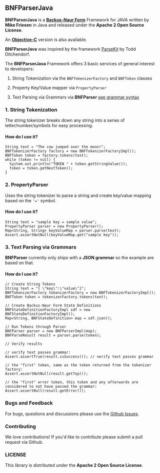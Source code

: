 ## BNFParserJava

**BNFParserJava** is a [**Backus-Naur Form**](https://en.wikipedia.org/wiki/Backus%E2%80%93Naur_Form) Framework for JAVA written by **Mike Friesen** in Java and released under the **Apache 2 Open Source License**.

An [**Objective-C**](https://github.com/mfriesen/BNFParser) version is also available.

**BNFParserJava** was inspired by the framework [ParseKit](http://parsekit.com/) by Todd Ditchendorf.

The **BNFParserJava** Framework offers 3 basic services of general interest to developers:

1. String Tokenization via the `BNFTokenizerFactory` and `BNFToken` classes

2. Property Key/Value mapper via `PropertyParser`

3. Text Parsing via Grammars via **BNFParser** [see grammar syntax](http://parsekit.com/grammars.html)

### 1. String Tokenization

The string tokenizer breaks down any string into a series of letter/number/symbols for easy processing.

#### How do I use it? 
    String text = "The cow jumped over the moon!";
    BNFTokenizerFactory factory = new BNFTokenizerFactoryImpl();
    BNFToken token = factory.tokens(text);
    while (token != null) {
      System.out.println("TOKEN " + token.getStringValue());
      token = token.getNextToken();
    }

### 2. PropertyParser

Uses the string tokenizer to parse a string and create key/value mapping based on the `'='` symbol.

#### How do I use it?

    String text = "sample key = sample value";
    PropertyParser parser = new PropertyParser();
    Map<String, String> keyValueMap = parser.parse(text);
    Assert.assertNotNull(keyValueMap.get("sample key"));

### 3. Text Parsing via Grammars

**BNFParser** currently only ships with a **JSON grammar** so the example are based on that.

#### How do I use it?

    // Create String Tokens
    String text = "{ \"key\":\"value\"}";
    BNFTokenizerFactory tokenizerFactory = new BNFTokenizerFactoryImpl();
    BNFToken token = tokenizerFactory.tokens(text);
    
    // Create Backus-Naur Form State Definitions
    BNFStateDefinitionFactoryImpl sdf = new BNFStateDefinitionFactoryImpl();
    Map<String, BNFStateDefinition> map = sdf.json();
    
    // Run Tokens through Parser
    BNFParser parser = new BNFParserImpl(map);
    BNFParseResult result = parser.parse(token);
    
    // Verify results
    
    // verify text passes grammar:
    Assert.assertTrue(result.isSuccess()); // verify text passes grammar
    
    // the "first" token, same as the token returned from the tokenizer factory:
    Assert.assertNotNull(result.getTop());
    
    // the "first" error token, this token and any afterwards are considered to not have passed the grammar:
    Assert.assertNull(result.getError());

### Bugs and Feedback

For bugs, questions and discussions please use the [Github Issues](https://github.com/Netflix/BNFParser/issues).

### Contributing

We love contributions! If you'd like to contribute please submit a pull request via Github. 

### LICENSE

This library is distributed under the **Apache 2 Open Source License**.